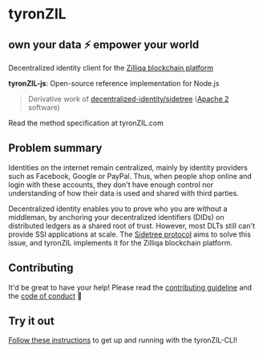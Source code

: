 # tyronZIL

## own your data :zap: empower your world

Decentralized identity client for the [Zilliqa blockchain platform](https://zilliqa.com)

**tyronZIL-js**: Open-source reference implementation for Node.js
> Derivative work of [decentralized-identity/sidetree](https://github.com/decentralized-identity/sidetree) ([Apache 2](https://www.apache.org/licenses/LICENSE-2.0) software)

Read the method specification at tyronZIL.com

## Problem summary

Identities on the internet remain centralized, mainly by identity providers such as Facebook, Google or PayPal. Thus, when people shop online and login with these accounts, they don't have enough control nor understanding of how their data is used and shared with third parties.

Decentralized identity enables you to prove who you are without a middleman, by anchoring your decentralized identifiers (DIDs) on distributed ledgers as a shared root of trust. However, most DLTs still can't provide SSI applications at scale. The [Sidetree protocol](https://identity.foundation/sidetree/spec/) aims to solve this issue, and tyronZIL implements it for the Zilliqa blockchain platform.

## Contributing

It'd be great to have your help! Please read the [contributing guideline](./files/CONTRIBUTING.md) and the [code of conduct](./files/CODE_OF_CONDUCT.md) :high_brightness:

## Try it out

[Follow these instructions](./files/installation.md) to get up and running with the tyronZIL-CLI!
